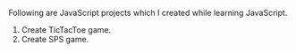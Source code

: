 Following are JavaScript projects 
which I created while learning JavaScript.

1. Create TicTacToe game.
2. Create SPS game.
